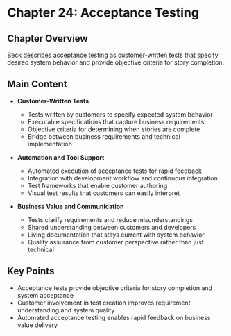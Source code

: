 # Chapter 24: Acceptance Testing

## Chapter Overview
Beck describes acceptance testing as customer-written tests that specify desired system behavior and provide objective criteria for story completion.

## Main Content
- **Customer-Written Tests**
  - Tests written by customers to specify expected system behavior
  - Executable specifications that capture business requirements
  - Objective criteria for determining when stories are complete
  - Bridge between business requirements and technical implementation

- **Automation and Tool Support**
  - Automated execution of acceptance tests for rapid feedback
  - Integration with development workflow and continuous integration
  - Test frameworks that enable customer authoring
  - Visual test results that customers can easily interpret

- **Business Value and Communication**
  - Tests clarify requirements and reduce misunderstandings
  - Shared understanding between customers and developers
  - Living documentation that stays current with system behavior
  - Quality assurance from customer perspective rather than just technical

## Key Points
- Acceptance tests provide objective criteria for story completion and system acceptance
- Customer involvement in test creation improves requirement understanding and system quality
- Automated acceptance testing enables rapid feedback on business value delivery